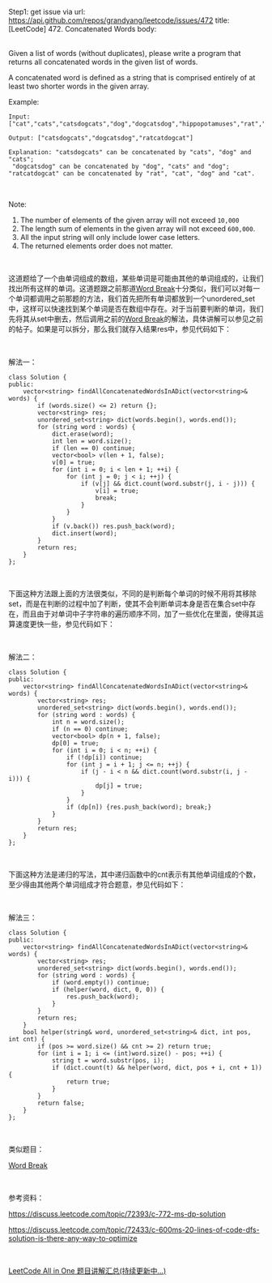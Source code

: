 Step1: get issue via url: https://api.github.com/repos/grandyang/leetcode/issues/472 
 title:[LeetCode] 472. Concatenated Words 
 body:  
  

Given a list of words (without duplicates), please write a program that returns all concatenated words in the given list of words.

A concatenated word is defined as a string that is comprised entirely of at least two shorter words in the given array.

Example:
    
    
    Input: ["cat","cats","catsdogcats","dog","dogcatsdog","hippopotamuses","rat","ratcatdogcat"]
    
    Output: ["catsdogcats","dogcatsdog","ratcatdogcat"]
    
    Explanation: "catsdogcats" can be concatenated by "cats", "dog" and "cats";   
     "dogcatsdog" can be concatenated by "dog", "cats" and "dog";   
    "ratcatdogcat" can be concatenated by "rat", "cat", "dog" and "cat".
    

 

Note:

  1. The number of elements of the given array will not exceed `10,000`
  2. The length sum of elements in the given array will not exceed `600,000`.
  3. All the input string will only include lower case letters.
  4. The returned elements order does not matter.



 

这道题给了一个由单词组成的数组，某些单词是可能由其他的单词组成的，让我们找出所有这样的单词。这道题跟之前那道[Word Break](http://www.cnblogs.com/grandyang/p/4257740.html)十分类似，我们可以对每一个单词都调用之前那题的方法，我们首先把所有单词都放到一个unordered_set中，这样可以快速找到某个单词是否在数组中存在。对于当前要判断的单词，我们先将其从set中删去，然后调用之前的[Word Break](http://www.cnblogs.com/grandyang/p/4257740.html)的解法，具体讲解可以参见之前的帖子。如果是可以拆分，那么我们就存入结果res中，参见代码如下：

 

解法一：
    
    
    class Solution {
    public:
        vector<string> findAllConcatenatedWordsInADict(vector<string>& words) {
            if (words.size() <= 2) return {};
            vector<string> res;
            unordered_set<string> dict(words.begin(), words.end());
            for (string word : words) {
                dict.erase(word);
                int len = word.size();
                if (len == 0) continue;
                vector<bool> v(len + 1, false);
                v[0] = true;
                for (int i = 0; i < len + 1; ++i) {
                    for (int j = 0; j < i; ++j) {
                        if (v[j] && dict.count(word.substr(j, i - j))) {
                            v[i] = true;
                            break;
                        }
                    }
                }
                if (v.back()) res.push_back(word);
                dict.insert(word);
            }
            return res;
        }
    };

 

下面这种方法跟上面的方法很类似，不同的是判断每个单词的时候不用将其移除set，而是在判断的过程中加了判断，使其不会判断单词本身是否在集合set中存在，而且由于对单词中子字符串的遍历顺序不同，加了一些优化在里面，使得其运算速度更快一些，参见代码如下：

 

解法二：
    
    
    class Solution {
    public:
        vector<string> findAllConcatenatedWordsInADict(vector<string>& words) {
            vector<string> res;
            unordered_set<string> dict(words.begin(), words.end());
            for (string word : words) {
                int n = word.size();
                if (n == 0) continue;
                vector<bool> dp(n + 1, false);
                dp[0] = true;
                for (int i = 0; i < n; ++i) {
                    if (!dp[i]) continue;
                    for (int j = i + 1; j <= n; ++j) {
                        if (j - i < n && dict.count(word.substr(i, j - i))) {
                            dp[j] = true;
                        }
                    }
                    if (dp[n]) {res.push_back(word); break;}
                }
            }
            return res;
        }
    };

 

下面这种方法是递归的写法，其中递归函数中的cnt表示有其他单词组成的个数，至少得由其他两个单词组成才符合题意，参见代码如下：

 

解法三：
    
    
    class Solution {
    public:
        vector<string> findAllConcatenatedWordsInADict(vector<string>& words) {
            vector<string> res;
            unordered_set<string> dict(words.begin(), words.end());
            for (string word : words) {
                if (word.empty()) continue;
                if (helper(word, dict, 0, 0)) {
                    res.push_back(word);
                }
            }
            return res;
        }
        bool helper(string& word, unordered_set<string>& dict, int pos, int cnt) {
            if (pos >= word.size() && cnt >= 2) return true;
            for (int i = 1; i <= (int)word.size() - pos; ++i) {
                string t = word.substr(pos, i);
                if (dict.count(t) && helper(word, dict, pos + i, cnt + 1)) {
                    return true;
                }
            }
            return false;
        }
    };

 

类似题目：

[Word Break](http://www.cnblogs.com/grandyang/p/4257740.html)

 

参考资料：

<https://discuss.leetcode.com/topic/72393/c-772-ms-dp-solution>

<https://discuss.leetcode.com/topic/72433/c-600ms-20-lines-of-code-dfs-solution-is-there-any-way-to-optimize>

 

[LeetCode All in One 题目讲解汇总(持续更新中...)](http://www.cnblogs.com/grandyang/p/4606334.html)
